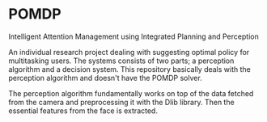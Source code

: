 # POMDP
Intelligent Attention Management using Integrated Planning and Perception

An individual research project dealing with suggesting optimal policy for multitasking users. The systems consists of two parts; a perception algorithm and a decision system. This repository basically deals with the perception algorithm and doesn't have the POMDP solver. 

The perception algorithm fundamentally works on top of the data fetched from the camera and preprocessing it with the Dlib library. Then the essential features from the face is extracted. 
